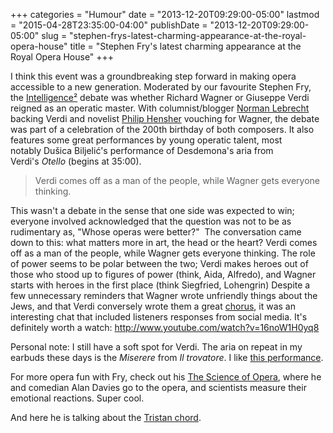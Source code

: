 +++
categories = "Humour"
date = "2013-12-20T09:29:00-05:00"
lastmod = "2015-04-28T23:35:00-04:00"
publishDate = "2013-12-20T09:29:00-05:00"
slug = "stephen-frys-latest-charming-appearance-at-the-royal-opera-house"
title = "Stephen Fry&#039;s latest charming appearance at the Royal Opera House"
+++

I think this event was a groundbreaking step forward in making opera accessible to a new generation. Moderated by our favourite Stephen Fry, the [Intelligence²](http://www.intelligencesquared.com/) debate was whether Richard Wagner or Giuseppe Verdi reigned as an operatic master. With columnist/blogger [Norman Lebrecht](http://www.normanlebrecht.com/) backing Verdi and novelist [Philip Hensher](http://en.wikipedia.org/wiki/Philip_Hensher) vouching for Wagner, the debate was part of a celebration of the 200th birthday of both composers. It also features some great performances by young operatic talent, most notably Dušica Biljelić's performance of Desdemona's aria from Verdi's _Otello_ (begins at 35:00).

> Verdi comes off as a man of the people, while Wagner gets everyone thinking.

This wasn't a debate in the sense that one side was expected to win; everyone involved acknowledged that the question was not to be as rudimentary as, "Whose operas were better?"  The conversation came down to this: what matters more in art, the head or the heart? Verdi comes off as a man of the people, while Wagner gets everyone thinking. The role of power seems to be polar between the two; Verdi makes heroes out of those who stood up to figures of power (think, Aida, Alfredo), and Wagner starts with heroes in the first place (think Siegfried, Lohengrin) Despite a few unnecessary reminders that Wagner wrote unfriendly things about the Jews, and that Verdi conversely wrote them a great [chorus](http://www.youtube.com/watch?v=KzCVhQb-UMY), it was an interesting chat that included listeners responses from social media. It's definitely worth a watch:
http://www.youtube.com/watch?v=16noW1H0yq8

Personal note: I still have a soft spot for Verdi. The aria on repeat in my earbuds these days is the _Miserere_ from _Il trovatore_. I like [this performance](http://www.youtube.com/watch?v=OHkgAcmLslk).

For more opera fun with Fry, check out his [The Science of Opera](http://www.youtube.com/watch?v=EVN4dShaZWk), where he and comedian Alan Davies go to the opera, and scientists measure their emotional reactions. Super cool.

And here he is talking about the [Tristan chord](http://www.youtube.com/watch?v=dWLp7lBomW8).

